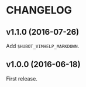 CHANGELOG
=========

v1.1.0 (2016-07-26)
-------------------

Add `$HUBOT_VIMHELP_MARKDOWN`.

v1.0.0 (2016-06-18)
-------------------

First release.
